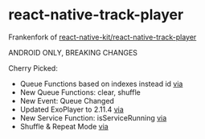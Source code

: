 # react-native-track-player

Frankenfork of [react-native-kit/react-native-track-player](https://github.com/react-native-kit/react-native-track-player)

ANDROID ONLY, BREAKING CHANGES

Cherry Picked:
* Queue Functions based on indexes instead id [via](https://github.com/react-native-kit/react-native-track-player/pull/688)
* New Queue Functions: clear, shuffle 
* New Event: Queue Changed
* Updated ExoPlayer to 2.11.4 [via](https://github.com/react-native-kit/react-native-track-player/pull/1035)
* New Service Function: isServiceRunning [via](https://github.com/react-native-kit/react-native-track-player/pull/725)
* Shuffle & Repeat Mode [via](https://github.com/react-native-kit/react-native-track-player/pull/912/files)

